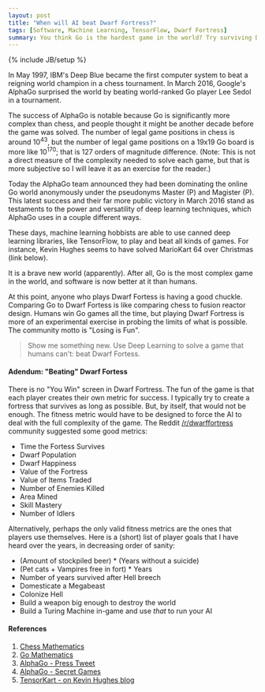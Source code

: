 ```yaml
---
layout: post
title: "When will AI beat Dwarf Fortress?"
tags: [Software, Machine Learning, TensorFlow, Dwarf Fortress]
summary: You think Go is the hardest game in the world? Try surviving Dwarf Fortress at a random starting location.
---
```

{% include JB/setup %}

In May 1997, IBM's Deep Blue became the first computer system to beat a reigning world champion in a chess tournament. In March 2016, Google's AlphaGo surprised the world by beating world-ranked Go player Lee Sedol in a tournament.

The success of AlphaGo is notable because Go is significantly more complex than chess, and people thought it might be another decade before the game was solved. The number of legal game positions in chess is around 10<sup>43</sup>, but the number of legal game positions on a 19x19 Go board is more like 10<sup>170</sup>; that is 127 orders of magnitude difference. (Note: This is not a direct measure of the complexity needed to solve each game, but that is more subjective so I will leave it as an exercise for the reader.)

Today the AlphaGo team announced they had been dominating the online Go world anonymously under the pseudonyms Master (P) and Magister (P). This latest success and their far more public victory in March 2016 stand as testaments to the power and versatility of deep learning techniques, which AlphaGo uses in a couple different ways.

These days, machine learning hobbists are able to use canned deep learning libraries, like TensorFlow, to play and beat all kinds of games. For instance, Kevin Hughes seems to have solved MarioKart 64 over Christmas (link below).

It is a brave new world (apparently). After all, Go is the most complex game in the world, and software is now better at it than humans.

At this point, anyone who plays Dwarf Fortess is having a good chuckle. Comparing Go to Dwarf Fortess is like comparing chess to fusion reactor design. Humans win Go games all the time, but playing Dwarf Fortress is more of an experimental exercise in probing the limits of what is possible. The community motto is "Losing is Fun".

> Show me something new. Use Deep Learning to solve a game that humans can't: beat Dwarf Fortess.


#### Adendum: "Beating" Dwarf Fortess

There is no "You Win" screen in Dwarf Fortress. The fun of the game is that each player creates their own metric for success. I typically try to create a fortress that survives as long as possible. But, by itself, that would not be enough. The fitness metric would have to be designed to force the AI to deal with the full complexity of the game. The Reddit [/r/dwarffortress](https://redd.it/5mau7s) community suggested some good metrics:

* Time the Fortess Survives
* Dwarf Population
* Dwarf Happiness
* Value of the Fortress
* Value of Items Traded
* Number of Enemies Killed
* Area Mined
* Skill Mastery
* Number of Idlers

Alternatively, perhaps the only valid fitness metrics are the ones that players use themselves. Here is a (short) list of player goals that I have heard over the years, in decreasing order of sanity:

* (Amount of stockpiled beer) * (Years without a suicide)
* (Pet cats + Vampires free in fort) * Years
* Number of years survived after Hell breech
* Domesticate a Megabeast
* Colonize Hell
* Build a weapon big enough to destroy the world
* Build a Turing Machine in-game and use *that* to run your AI

#### References

1. [Chess Mathematics](https://en.wikipedia.org/wiki/Shannon_number)
2. [Go Mathematics](https://en.wikipedia.org/wiki/Go_and_mathematics)
3. [AlphaGo - Press Tweet](https://twitter.com/demishassabis/status/816660463282954240)
4. [AlphaGo - Secret Games](http://www.nature.com/news/google-reveals-secret-test-of-ai-bot-to-beat-top-go-players-1.21253)
5. [TensorKart - on Kevin Hughes blog](http://kevinhughes.ca/blog/tensor-kart)
